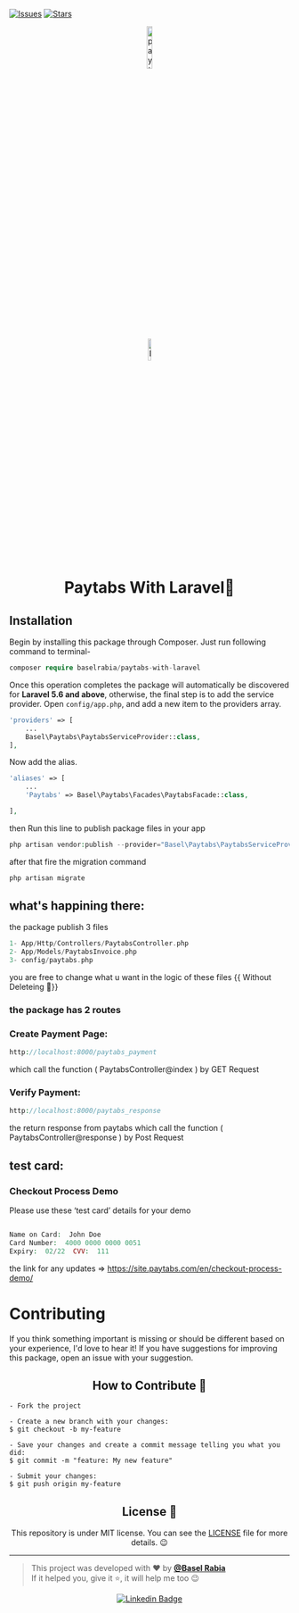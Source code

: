 [![Issues](https://img.shields.io/github/issues/baselrabia/paytabs-with-laravel.svg?style=flat-square)](https://github.com/baselrabia/paytabs-with-laravel/issues)
[![Stars](https://img.shields.io/github/stars/baselrabia/paytabs-with-laravel.svg?style=flat-square)](https://github.com/baselrabia/paytabs-with-laravel/stargazers)

<p align="center">
	<img src='https://www.paytabs.com/seals/03.png' width="14%" alt="paytabs Logo"/>
</p>	
<p align="center">
      <img src="https://user-images.githubusercontent.com/59374587/95769432-3c361a00-0c8e-11eb-8ce7-9ee9a66f32af.png" width="10%" alt="Happy Logo"/>
</p>

<h1 align="center">Paytabs With Laravel🥳</h1>


## Installation
Begin by installing this package through Composer. Just run following command to terminal-

```php
composer require baselrabia/paytabs-with-laravel
```

Once this operation completes the package will automatically be discovered for **Laravel 5.6 and above**, otherwise, the final step is to add the service provider. Open `config/app.php`, and add a new item to the providers array.
```php
'providers' => [
	...
	Basel\Paytabs\PaytabsServiceProvider::class,
],
```

Now add the alias.

```php
'aliases' => [
	...
	'Paytabs' => Basel\Paytabs\Facades\PaytabsFacade::class,

],
```

then Run this line to publish package files in your app

```php
php artisan vendor:publish --provider="Basel\Paytabs\PaytabsServiceProvider"
```
after that fire the migration command

```php
php artisan migrate
```

## what's happining there:
the package publish 3 files 
```php
1- App/Http/Controllers/PaytabsController.php
2- App/Models/PaytabsInvoice.php
3- config/paytabs.php
```
you are free to change what u want in the logic of these files {{ Without Deleteing 🧐}}

### the package has 2 routes 
### Create Payment Page:
```php
http://localhost:8000/paytabs_payment
```
which call the function ( PaytabsController@index ) by GET Request

### Verify Payment:
```php
http://localhost:8000/paytabs_response
```
the return response from paytabs which call the function ( PaytabsController@response ) by Post Request

## test card:

### Checkout Process Demo

Please use these ‘test card’ details for your demo

```php

Name on Card:  John Doe
Card Number:  4000 0000 0000 0051
Expiry:  02/22  CVV:  111
```

the link for any updates => 
https://site.paytabs.com/en/checkout-process-demo/


# Contributing
If you think something important is missing or should be different based on your experience, I'd love to hear it!  If you have suggestions for improving this package, open an issue with your suggestion.

 


<h2 align="center">How to Contribute 💪</h2>

   ```
   - Fork the project 

   - Create a new branch with your changes:
   $ git checkout -b my-feature

   - Save your changes and create a commit message telling you what you did:
   $ git commit -m "feature: My new feature"

   - Submit your changes:
   $ git push origin my-feature
   ```


<h2 align="center">License 📝</h2>

<p align="center">
   This repository is under MIT license. You can see the <a href="https://github.com/baselrabia/paytabs-with-laravel/blob/master/LICENSE.TXT">LICENSE</a> file for more details. 😉
</p>

---

 
   >This project was developed with ❤️ by **[@Basel Rabia](https://www.linkedin.com/in/baselrabia/)** <br> 
   If it helped you, give it ⭐, it will help me too 😉 

 

   <div align="center">

   [![Linkedin Badge](https://img.shields.io/badge/-Basel%20Rabia-292929?style=flat-square&logo=Linkedin&logoColor=white&link=https://www.linkedin.com/in/baselrabia/)](https://www.linkedin.com/in/baselrabia/)

   </div>
   
